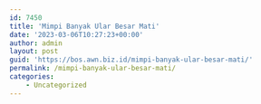 ```yaml
---
id: 7450
title: 'Mimpi Banyak Ular Besar Mati'
date: '2023-03-06T10:27:23+00:00'
author: admin
layout: post
guid: 'https://bos.awn.biz.id/mimpi-banyak-ular-besar-mati/'
permalink: /mimpi-banyak-ular-besar-mati/
categories:
    - Uncategorized
---
```


